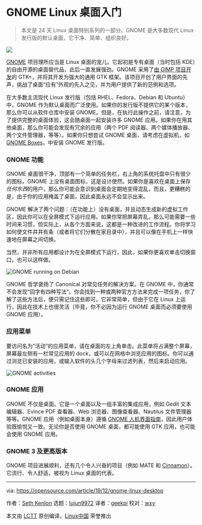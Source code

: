 [#]: collector: (lujun9972)
[#]: translator: (geekpi)
[#]: reviewer: (wxy)
[#]: publisher: (wxy)
[#]: url: (https://linux.cn/article-11675-1.html)
[#]: subject: (Getting started with the GNOME Linux desktop)
[#]: via: (https://opensource.com/article/19/12/gnome-linux-desktop)
[#]: author: (Seth Kenlon https://opensource.com/users/seth)

GNOME Linux 桌面入门
======

> 本文是 24 天 Linux 桌面特别系列的一部分。GNOME 是大多数现代 Linux 发行版的默认桌面，它干净、简单、组织良好。

![](https://img.linux.net.cn/data/attachment/album/201912/14/150510z2227x177x8liwww.jpg)

[GNOME][2] 项目理所应当是 Linux 桌面的宠儿。它起初是专有桌面（当时包括 KDE）的自由开源的桌面替代品，此后一直发展强劲。GNOME 采用了[由 GIMP 项目开发][3]的 GTK+，并将其开发为强大的通用 GTK 框架。该项目开创了用户界面的先声，挑战了桌面“应有”外观的先入之见，并为用户提供了新的范例和选项。

在大多数主流现代 Linux 发行版（包括 RHEL、Fedora、Debian 和 Ubuntu）中，GNOME 作为默认桌面而广泛使用。如果你的发行版不提供它的某个版本，那么你可以从软件仓库中安装 GNOME。但是，在执行此操作之前，请注意，为了提供完整的桌面体验，这会随桌面一起安装许多 GNOME 应用。如果你在用其他桌面，那么你可能会发现有冗余的应用（两个 PDF 阅读器、两个媒体播放器、两个文件管理器，等等）。如果你只想尝试 GNOME 桌面，请考虑在虚拟机，如 [GNOME Boxes][4]，中安装 GNOME 发行版。

### GNOME 功能

GNOME 桌面很干净，顶部有一个简单的任务栏，右上角的系统托盘中只有很少的图标。GNOME 上没有桌面图标，这是设计使然。如果你是喜欢在桌面上保存*任何东西*的用户，那么你可能会意识到桌面会定期地变得混乱，而且，更糟糕的是，由于你的应用掩盖了桌面，因此桌面永远不会显示出来。

GNOME 解决了两个问题：（在功能上）没有桌面，并且动态生成新的虚拟工作区，因此你可以在全屏模式下运行应用。如果你常把屏幕弄乱，那么可能需要一些时间来习惯，但实际上，从各个方面来说，这都是一种改进的工作流程。你将学习如何使文件井井有条（或者将它们分散在家目录中），并且可以像在手机上一样快速地在屏幕之间切换。

当然，并非所有应用都设计为在全屏模式下运行，因此，如果你更喜欢单击切换窗口，也可以这样做。

![GNOME running on Debian][5]

GNOME 哲学褒扬了 Canonical 对常见任务的解决方案。在 GNOME 中，你通常不会发现“回字有四种写法”。你会找到一种或两种官方方法来完成一项任务，你了解了这些方法后，便只需记住这些即​​可。它非常简单，但由于它在 Linux 上运行，因此在技术上也很灵活（毕竟，你不必因为运行 GNOME 桌面而必须要使用 GNOME 应用）。

### 应用菜单

要访问名为“活动”的应用菜单，请在桌面的左上角单击。此菜单将占满整个屏幕，屏幕最左侧有一栏常见应用的 dock，或可以在网格中浏览应用的图标。你可以通过浏览已安装的应用，或输入软件的头几个字母来过滤列表，然后来启动应用。

![GNOME activities][6]

### GNOME 应用

GNOME 不仅是桌面。它是一个桌面以及一组丰富的集成应用，例如 Gedit 文本编辑器、Evince PDF 查看器、Web 浏览器、图像查看器、Nautilus 文件管理器等等。GNOME 应用（例如桌面本身）遵循 [GNOME 人机界面指南][7]，因此用户体验既愉悦又一致。无论你是否使用 GNOME 桌面，都可能使用 GTK 应用，也可能会使用 GNOME 应用。

### GNOME 3 及更高版本

GNOME 项目进展顺利，还有几个令人兴奋的项目（例如 MATE 和 [Cinnamon][8]）。它流行、令人舒适，被视为 Linux 桌面的代表。

--------------------------------------------------------------------------------

via: https://opensource.com/article/19/12/gnome-linux-desktop

作者：[Seth Kenlon][a]
选题：[lujun9972][b]
译者：[geekpi](https://github.com/geekpi)
校对：[wxy](https://github.com/wxy)

本文由 [LCTT](https://github.com/LCTT/TranslateProject) 原创编译，[Linux中国](https://linux.cn/) 荣誉推出

[a]: https://opensource.com/users/seth
[b]: https://github.com/lujun9972
[1]: https://opensource.com/sites/default/files/styles/image-full-size/public/lead-images/custom_gnomes.png?itok=iG98iL8d (Gnomes in a window.)
[2]: https://www.gnome.org/
[3]: https://www.gtk.org/overview.php
[4]: https://opensource.com/article/19/5/getting-started-gnome-boxes-virtualization
[5]: https://opensource.com/sites/default/files/uploads/advent-gnome.jpg (GNOME running on Debian)
[6]: https://opensource.com/sites/default/files/uploads/advent-gnome-activities.jpg (GNOME activities)
[7]: https://developer.gnome.org/hig/stable/
[8]: https://opensource.com/article/19/11/advent-2019-cinnamon
